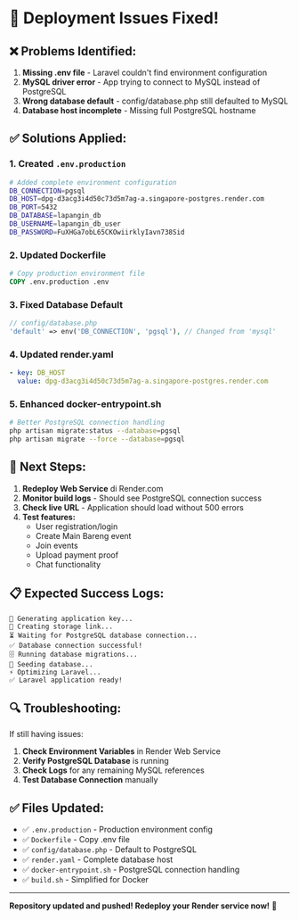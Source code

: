 # 🔧 Deployment Issues Fixed!

## ❌ Problems Identified:

1. **Missing .env file** - Laravel couldn't find environment configuration
2. **MySQL driver error** - App trying to connect to MySQL instead of PostgreSQL  
3. **Wrong database default** - config/database.php still defaulted to MySQL
4. **Database host incomplete** - Missing full PostgreSQL hostname

## ✅ Solutions Applied:

### 1. **Created `.env.production`**
```bash
# Added complete environment configuration
DB_CONNECTION=pgsql
DB_HOST=dpg-d3acg3i4d50c73d5m7ag-a.singapore-postgres.render.com
DB_PORT=5432
DB_DATABASE=lapangin_db
DB_USERNAME=lapangin_db_user
DB_PASSWORD=FuXHGa7obL65CKOwiirklyIavn738Sid
```

### 2. **Updated Dockerfile**
```dockerfile
# Copy production environment file
COPY .env.production .env
```

### 3. **Fixed Database Default**
```php
// config/database.php
'default' => env('DB_CONNECTION', 'pgsql'), // Changed from 'mysql'
```

### 4. **Updated render.yaml**
```yaml
- key: DB_HOST
  value: dpg-d3acg3i4d50c73d5m7ag-a.singapore-postgres.render.com
```

### 5. **Enhanced docker-entrypoint.sh**
```bash
# Better PostgreSQL connection handling
php artisan migrate:status --database=pgsql
php artisan migrate --force --database=pgsql
```

## 🚀 Next Steps:

1. **Redeploy Web Service** di Render.com
2. **Monitor build logs** - Should see PostgreSQL connection success
3. **Check live URL** - Application should load without 500 errors
4. **Test features:**
   - User registration/login
   - Create Main Bareng event
   - Join events
   - Upload payment proof
   - Chat functionality

## 📋 Expected Success Logs:

```
🔑 Generating application key...
🔗 Creating storage link...
⏳ Waiting for PostgreSQL database connection...
✅ Database connection successful!
🗄️ Running database migrations...
🌱 Seeding database...
⚡ Optimizing Laravel...
✅ Laravel application ready!
```

## 🔍 Troubleshooting:

If still having issues:

1. **Check Environment Variables** in Render Web Service
2. **Verify PostgreSQL Database** is running
3. **Check Logs** for any remaining MySQL references
4. **Test Database Connection** manually

## ✅ Files Updated:

- ✅ `.env.production` - Production environment config
- ✅ `Dockerfile` - Copy .env file  
- ✅ `config/database.php` - Default to PostgreSQL
- ✅ `render.yaml` - Complete database host
- ✅ `docker-entrypoint.sh` - PostgreSQL connection handling
- ✅ `build.sh` - Simplified for Docker

---

**Repository updated and pushed! Redeploy your Render service now!** 🚀